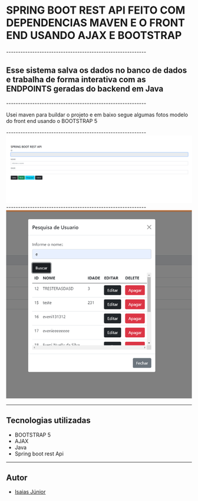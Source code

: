  <h1>SPRING BOOT REST API FEITO COM DEPENDENCIAS MAVEN E O FRONT END USANDO AJAX E BOOTSTRAP</h1>
 -----------------------------------------------------------
     <h2>Esse sistema salva os dados no banco de dados e trabalha de forma interativa com as ENDPOINTS geradas do backend em Java</h2>
-----------------------------------------------------------
 <p>Usei maven para buildar o projeto e em baixo segue algumas fotos modelo do front end usando o BOOTSTRAP 5</p>
 -----------------------------------------------------------
 <img src="https://github.com/B4rry4ll3n/crudspringboot/blob/master/Screenshot_11.png" alt="">
 -----------------------------------------------------------
 <img src="https://github.com/B4rry4ll3n/crudspringboot/blob/master/Screenshot_12.png" alt="">

---
## Tecnologias utilizadas
- BOOTSTRAP 5
- AJAX
- Java
- Spring boot rest Api

---
## Autor
- [Isaias Júnior](https://github.com/B4rry4ll3n)
 

    
 
